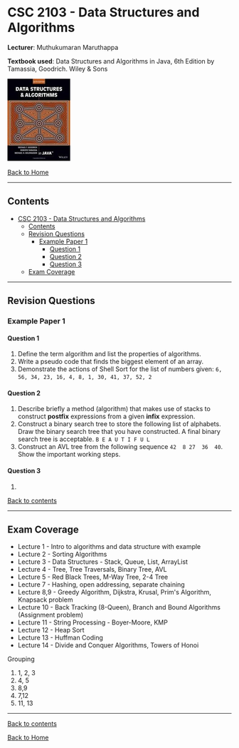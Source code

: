 # CSC 2103 - Data Structures and Algorithms

**Lecturer**: Muthukumaran Maruthappa

**Textbook used**:
Data Structures and Algorithms in Java, 6th Edition by Tamassia, Goodrich. Wiley & Sons

![textbook cover](./assets/csc2103-textbook-cover.jpeg)

[Back to Home](index.md)

---

## Contents

- [CSC 2103 - Data Structures and Algorithms](#csc-2103---data-structures-and-algorithms)
  - [Contents](#contents)
  - [Revision Questions](#revision-questions)
    - [Example Paper 1](#example-paper-1)
      - [Question 1](#question-1)
      - [Question 2](#question-2)
      - [Question 3](#question-3)
  - [Exam Coverage](#exam-coverage)

---

## Revision Questions

### Example Paper 1

#### Question 1

1. Define the term algorithm and list the properties of algorithms.
2. Write a pseudo code that finds the biggest element of an array.
3. Demonstrate the actions of Shell Sort for the list of numbers given: `6, 56, 34, 23, 16, 4, 8, 1, 30, 41, 37, 52, 2`

#### Question 2

1. Describe briefly a method (algorithm) that makes use of stacks to construct __postfix__ expressions from a given __infix__ expression.
2. Construct a binary search tree to store the following list of alphabets. Draw the binary search tree that you have constructed. A final binary search tree is acceptable. `B E A U T I F U L`
3. Construct an AVL tree from the following sequence `42  8 27  36  40`. Show the important working steps.

#### Question 3

1.


[Back to contents](#contents)

---

## Exam Coverage

- Lecture 1 - Intro to algorithms and data structure with example
- Lecture 2 - Sorting Algorithms
- Lecture 3 - Data Structures - Stack, Queue, List, ArrayList
- Lecture 4 - Tree, Tree Traversals, Binary Tree, AVL
- Lecture 5 - Red Black Trees, M-Way Tree, 2-4 Tree
- Lecture 7 - Hashing, open addressing, separate chaining
- Lecture 8,9 - Greedy Algorithm, Dijkstra, Krusal, Prim's Algorithm, Knapsack problem
- Lecture 10 - Back Tracking (8-Queen), Branch and Bound Algorithms (Assignment problem)
- Lecture 11 - String Processing - Boyer-Moore, KMP
- Lecture 12 - Heap Sort
- Lecture 13 - Huffman Coding
- Lecture 14 - Divide and Conquer Algorithms, Towers of Honoi

Grouping

1. 1, 2, 3
2. 4, 5
3. 8,9
4. 7,12
5. 11, 13

---

[Back to contents](#contents)

[Back to Home](index.md)

